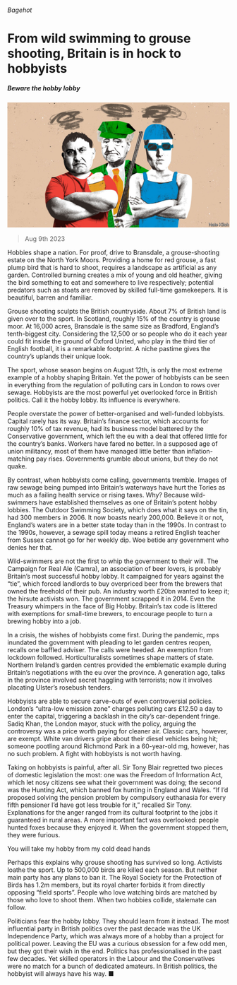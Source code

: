 ###### Bagehot

# From wild swimming to grouse shooting, Britain is in hock to hobbyists 

##### Beware the hobby lobby 

![image](images/20230812_BRD000.jpg) 

> Aug 9th 2023 

Hobbies shape a nation. For proof, drive to Bransdale, a grouse-shooting estate on the North York Moors. Providing a home for red grouse, a fast plump bird that is hard to shoot, requires a landscape as artificial as any garden. Controlled burning creates a mix of young and old heather, giving the bird something to eat and somewhere to live respectively; potential predators such as stoats are removed by skilled full-time gamekeepers. It is beautiful, barren and familiar. 

Grouse shooting sculpts the British countryside. About 7% of British land is given over to the sport. In Scotland, roughly 15% of the country is grouse moor. At 16,000 acres, Bransdale is the same size as Bradford, England’s tenth-biggest city. Considering the 12,500 or so people who do it each year could fit inside the ground of Oxford United, who play in the third tier of English football, it is a remarkable footprint. A niche pastime gives the country’s uplands their unique look. 

The sport, whose season begins on August 12th, is only the most extreme example of a hobby shaping Britain. Yet the power of hobbyists can be seen in everything from the regulation of polluting cars in London to rows over sewage. Hobbyists are the most powerful yet overlooked force in British politics. Call it the hobby lobby. Its influence is everywhere. 

People overstate the power of better-organised and well-funded lobbyists. Capital rarely has its way. Britain’s finance sector, which accounts for roughly 10% of tax revenue, had its business model battered by the Conservative government, which left the eu with a deal that offered little for the country’s banks. Workers have fared no better. In a supposed age of union militancy, most of them have managed little better than inflation-matching pay rises. Governments grumble about unions, but they do not quake. 

By contrast, when hobbyists come calling, governments tremble. Images of raw sewage being pumped into Britain’s waterways have hurt the Tories as much as a failing health service or rising taxes. Why? Because wild-swimmers have established themselves as one of Britain’s potent hobby lobbies. The Outdoor Swimming Society, which does what it says on the tin, had 300 members in 2006. It now boasts nearly 200,000. Believe it or not, England’s waters are in a better state today than in the 1990s. In contrast to the 1990s, however, a sewage spill today means a retired English teacher from Sussex cannot go for her weekly dip. Woe betide any government who denies her that. 

Wild-swimmers are not the first to whip the government to their will. The Campaign for Real Ale (Camra), an association of beer lovers, is probably Britain’s most successful hobby lobby. It campaigned for years against the “tie”, which forced landlords to buy overpriced beer from the brewers that owned the freehold of their pub. An industry worth £20bn wanted to keep it; the hirsute activists won. The government scrapped it in 2014. Even the Treasury whimpers in the face of Big Hobby. Britain’s tax code is littered with exemptions for small-time brewers, to encourage people to turn a brewing hobby into a job. 

In a crisis, the wishes of hobbyists come first. During the pandemic, mps inundated the government with pleading to let garden centres reopen, recalls one baffled adviser. The calls were heeded. An exemption from lockdown followed. Horticulturalists sometimes shape matters of state. Northern Ireland’s garden centres provided the emblematic example during Britain’s negotiations with the eu over the province. A generation ago, talks in the province involved secret haggling with terrorists; now it involves placating Ulster’s rosebush tenders. 

Hobbyists are able to secure carve-outs of even controversial policies. London’s “ultra-low emission zone” charges polluting cars £12.50 a day to enter the capital, triggering a backlash in the city’s car-dependent fringe. Sadiq Khan, the London mayor, stuck with the policy, arguing the controversy was a price worth paying for cleaner air. Classic cars, however, are exempt. White van drivers gripe about their diesel vehicles being hit; someone pootling around Richmond Park in a 60-year-old mg, however, has no such problem. A fight with hobbyists is not worth having. 

Taking on hobbyists is painful, after all. Sir Tony Blair regretted two pieces of domestic legislation the most: one was the Freedom of Information Act, which let nosy citizens see what their government was doing; the second was the Hunting Act, which banned fox hunting in England and Wales. “If I’d proposed solving the pension problem by compulsory euthanasia for every fifth pensioner I’d have got less trouble for it,” recalled Sir Tony. Explanations for the anger ranged from its cultural footprint to the jobs it guaranteed in rural areas. A more important fact was overlooked: people hunted foxes because they enjoyed it. When the government stopped them, they were furious. 

You will take my hobby from my cold dead hands

Perhaps this explains why grouse shooting has survived so long. Activists loathe the sport. Up to 500,000 birds are killed each season. But neither main party has any plans to ban it. The Royal Society for the Protection of Birds has 1.2m members, but its royal charter forbids it from directly opposing “field sports”. People who love watching birds are matched by those who love to shoot them. When two hobbies collide, stalemate can follow. 

Politicians fear the hobby lobby. They should learn from it instead. The most influential party in British politics over the past decade was the UK Independence Party, which was always more of a hobby than a project for political power. Leaving the EU was a curious obsession for a few odd men, but they got their wish in the end. Politics has professionalised in the past few decades. Yet skilled operators in the Labour and the Conservatives were no match for a bunch of dedicated amateurs. In British politics, the hobbyist will always have his way. ■






